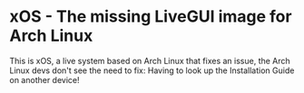 # xOS - The missing LiveGUI image for Arch Linux
This is xOS, a live system based on Arch Linux that fixes an issue, the Arch Linux devs don't see the need to fix: Having to look up the Installation Guide on another device!


